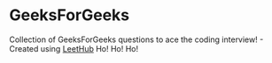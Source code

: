 # GeeksForGeeks
Collection of GeeksForGeeks questions to ace the coding interview! - Created using [LeetHub](https://github.com/QasimWani/LeetHub)
Ho! Ho! Ho!
